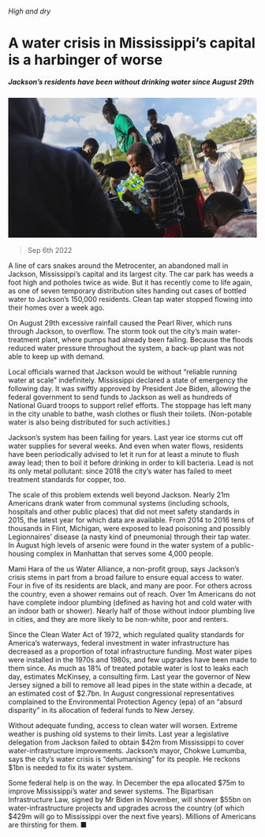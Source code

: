###### High and dry

# A water crisis in Mississippi’s capital is a harbinger of worse 

##### Jackson’s residents have been without drinking water since August 29th 

![image](images/20220910_USP002.jpg) 

> Sep 6th 2022 

A line of cars snakes around the Metrocenter, an abandoned mall in Jackson, Mississippi’s capital and its largest city. The car park has weeds a foot high and potholes twice as wide. But it has recently come to life again, as one of seven temporary distribution sites handing out cases of bottled water to Jackson’s 150,000 residents. Clean tap water stopped flowing into their homes over a week ago.

On August 29th excessive rainfall caused the Pearl River, which runs through Jackson, to overflow. The storm took out the city’s main water-treatment plant, where pumps had already been failing. Because the floods reduced water pressure throughout the system, a back-up plant was not able to keep up with demand.

Local officials warned that Jackson would be without “reliable running water at scale” indefinitely. Mississippi declared a state of emergency the following day. It was swiftly approved by President Joe Biden, allowing the federal government to send funds to Jackson as well as hundreds of National Guard troops to support relief efforts. The stoppage has left many in the city unable to bathe, wash clothes or flush their toilets. (Non-potable water is also being distributed for such activities.)

Jackson’s system has been failing for years. Last year ice storms cut off water supplies for several weeks. And even when water flows, residents have been periodically advised to let it run for at least a minute to flush away lead; then to boil it before drinking in order to kill bacteria. Lead is not its only metal pollutant: since 2018 the city’s water has failed to meet treatment standards for copper, too.

The scale of this problem extends well beyond Jackson. Nearly 21m Americans drank water from communal systems (including schools, hospitals and other public places) that did not meet safety standards in 2015, the latest year for which data are available. From 2014 to 2016 tens of thousands in Flint, Michigan, were exposed to lead poisoning and possibly Legionnaires’ disease (a nasty kind of pneumonia) through their tap water. In August high levels of arsenic were found in the water system of a public-housing complex in Manhattan that serves some 4,000 people.

Mami Hara of the us Water Alliance, a non-profit group, says Jackson’s crisis stems in part from a broad failure to ensure equal access to water. Four in five of its residents are black, and many are poor. For others across the country, even a shower remains out of reach. Over 1m Americans do not have complete indoor plumbing (defined as having hot and cold water with an indoor bath or shower). Nearly half of those without indoor plumbing live in cities, and they are more likely to be non-white, poor and renters.

Since the Clean Water Act of 1972, which regulated quality standards for America’s waterways, federal investment in water infrastructure has decreased as a proportion of total infrastructure funding. Most water pipes were installed in the 1970s and 1980s, and few upgrades have been made to them since. As much as 18% of treated potable water is lost to leaks each day, estimates McKinsey, a consulting firm. Last year the governor of New Jersey signed a bill to remove all lead pipes in the state within a decade, at an estimated cost of $2.7bn. In August congressional representatives complained to the Environmental Protection Agency (epa) of an “absurd disparity” in its allocation of federal funds to New Jersey.

Without adequate funding, access to clean water will worsen. Extreme weather is pushing old systems to their limits. Last year a legislative delegation from Jackson failed to obtain $42m from Mississippi to cover water-infrastructure improvements. Jackson’s mayor, Chokwe Lumumba, says the city’s water crisis is “dehumanising” for its people. He reckons $1bn is needed to fix its water system.

Some federal help is on the way. In December the epa allocated $75m to improve Mississippi’s water and sewer systems. The Bipartisan Infrastructure Law, signed by Mr Biden in November, will shower $55bn on water-infrastructure projects and upgrades across the country (of which $429m will go to Mississippi over the next five years). Millions of Americans are thirsting for them. ■


